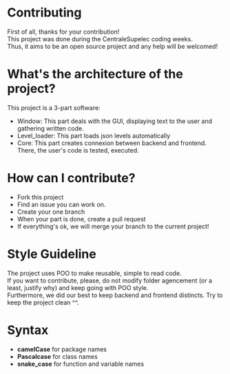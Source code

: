 Contributing
==

First of all, thanks for your contribution!\
This project was done during the CentraleSupelec coding weeks.\
Thus, it aims to be an open source project and any help will be welcomed!

# What's the architecture of the project?
This project is a 3-part software:
- Window: This part deals with the GUI, displaying text to the user and gathering written code.
- Level_loader: This part loads json levels automatically
- Core:  This part creates connexion between backend and frontend. There, the user's code is tested, executed.


# How can I contribute?
- Fork this project
- Find an issue you can work on.
- Create your one branch
- When your part is done, create a pull request
- If everything's ok, we will merge your branch to the current project!


# Style Guideline
The project uses POO to make reusable, simple to read code.\
If you want to contribute, please, do not modify folder agencement (or a least, justify why) and keep going with POO style.\
Furthermore, we did our best to keep backend and frontend distincts. Try to keep the project clean ^^.

# Syntax
* __camelCase__ for package names
* __Pascalcase__ for class names
* __snake_case__ for function and variable names
